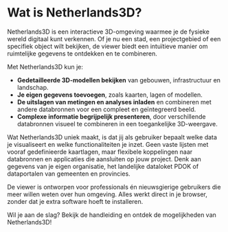 # Wat is Netherlands3D?

Netherlands3D is een interactieve 3D-omgeving waarmee je de fysieke wereld digitaal kunt verkennen. Of je nu een stad,
een projectgebied of een specifiek object wilt bekijken, de viewer biedt een intuïtieve manier om ruimtelijke gegevens
te ontdekken en te combineren.

Met Netherlands3D kun je:

- **Gedetailleerde 3D-modellen bekijken** van gebouwen, infrastructuur en landschap.
- **Je eigen gegevens toevoegen**, zoals kaarten, lagen of modellen.
- **De uitslagen van metingen en analyses inladen** en combineren met andere databronnen voor een compleet en
  geïntegreerd beeld.
- **Complexe informatie begrijpelijk presenteren**, door verschillende databronnen visueel te combineren in een
  toegankelijke 3D-weergave.

Wat Netherlands3D uniek maakt, is dat jij als gebruiker bepaalt welke data je visualiseert en welke functionaliteiten je
inzet. Geen vaste lijsten met vooraf gedefinieerde kaartlagen, maar flexibele koppelingen naar databronnen en
applicaties die aansluiten op jouw project. Denk aan gegevens van je eigen organisatie, het landelijke dataloket PDOK of
dataportalen van gemeenten en provincies.

De viewer is ontworpen voor professionals én nieuwsgierige gebruikers die meer willen weten over hun omgeving. Alles
werkt direct in je browser, zonder dat je extra software hoeft te installeren.

Wil je aan de slag? Bekijk de handleiding en ontdek de mogelijkheden van Netherlands3D!